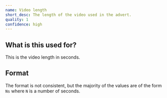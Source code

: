```yaml
---
name: Video length
short_desc: The length of the video used in the advert.
quality: 1
confidence: high
---
```


## What is this used for?

This is the video length in seconds.

## Format

The format is not consistent, but the majority of the values are of the form
`Ns` where `N` is a number of seconds.
